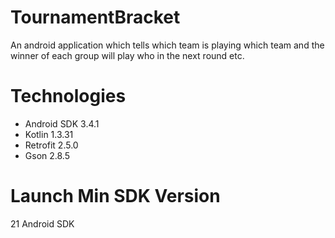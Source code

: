 # TournamentBracket  

An android application which tells which team is playing which team and the winner of each group will play who in the next round etc.

# Technologies

- Android SDK 3.4.1
- Kotlin 1.3.31 
- Retrofit 2.5.0 
- Gson 2.8.5 

# Launch Min SDK Version 
21 Android SDK
